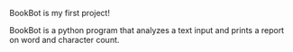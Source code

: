 BookBot is my first project!

BookBot is a python program that analyzes a text input and prints a report on word and character count.